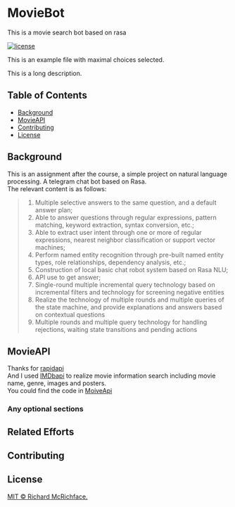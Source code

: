 # MovieBot
This is a movie search bot based on rasa

[![license](https://img.shields.io/github/license/:user/:repo.svg)](LICENSE)

This is an example file with maximal choices selected.

This is a long description.

## Table of Contents

- [Background](#background)
- [MovieAPI](#MovieAPI)
- [Contributing](#contributing)
- [License](#license)

## Background
This is an assignment after the course, a simple project on natural language processing. A telegram chat bot based on Rasa.  
The relevant content is as follows:
> 1) Multiple selective answers to the same question, and a default answer plan;
> 2) Able to answer questions through regular expressions, pattern matching, keyword extraction, syntax conversion, etc.;
> 3) Able to extract user intent through one or more of regular expressions, nearest neighbor classification or support vector machines;
> 4) Perform named entity recognition through pre-built named entity types, role relationships, dependency analysis, etc.;
> 5) Construction of local basic chat robot system based on Rasa NLU;
> 6) API use to get answer;
> 7) Single-round multiple incremental query technology based on incremental filters and technology for screening negative entities
> 8) Realize the technology of multiple rounds and multiple queries of the state machine, and provide explanations and answers based on contextual questions
> 9) Multiple rounds and multiple query technology for handling rejections, waiting state transitions and pending actions



## MovieAPI
Thanks for [rapidapi](https://rapidapi.com/)  
And I used [IMDbapi](https://rapidapi.com/apidojo/api/imdb8?endpoint=apiendpoint_dad99933-4241-43f0-b4f2-529d652dcc96) to realize movie information search including movie name, genre, images and posters.  
You could find the code in [MoiveApi]()
### Any optional sections

## Related Efforts

## Contributing

## License
[MIT © Richard McRichface.](../LICENSE)

